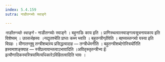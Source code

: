 ```yaml
---
index: 5.4.159
sutra: नाडीतन्त्र्योः स्वाङ्गे

---
```

_नाडीतन्त्र्योः स्वाङ्गे_ - नाडीतन्त्र्योः स्वाङ्गे । बहुनाडिः काय इति । प्राणिस्थत्वात्स्वाङ्गत्वसूचनायकाय इति विशेष्यम् । उपसर्जह्रस्वः ।नद्यृतश्चे॑ति प्राप्तः कब्न भवति । बहुतन्त्रीग्र्रीवेति । बह्व्यस्तन्त्र्यो यस्या इति विग्रहः । वीणातन्तुषु तन्त्रीशब्दस्य प्रसिद्धत्वादाह — तन्त्रीर्धमनीति । बहुतन्त्रीशब्देगोस्त्रियो॑रिति ह्रस्वमाशङ्क्याह — स्त्रीप्रत्ययान्तत्वाऽभावादिति ।अवितृस्तृतन्त्रीभ्य ईः॑ इत्यौणादिकस्यस्त्रिया॑मित्यधिकारेऽविहितत्वादिति भावः । 